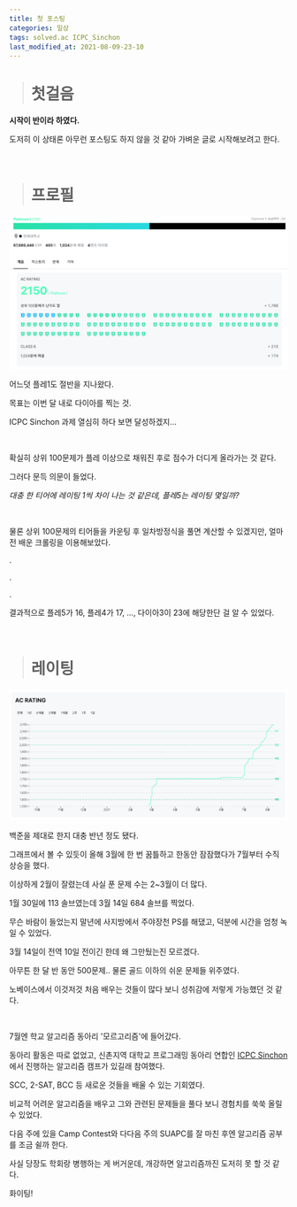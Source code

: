 ```yaml
---
title: 첫 포스팅
categories: 일상
tags: solved.ac ICPC_Sinchon
last_modified_at: 2021-08-09-23-10
---
```


> # 첫걸음

**시작이 반이라 하였다.**

도저히 이 상태론 아무런 포스팅도 하지 않을 것 같아 가벼운 글로 시작해보려고 한다.

<br>

> # 프로필

![프로필](/assets/images/20210809_profile.PNG)

어느덧 플레1도 절반을 지나왔다.

목표는 이번 달 내로 다이아를 찍는 것.

ICPC Sinchon 과제 열심히 하다 보면 달성하겠지...

<br>

확실히 상위 100문제가 플레 이상으로 채워진 후로 점수가 더디게 올라가는 것 같다.

그러다 문득 의문이 들었다.

*대충 한 티어에 레이팅 1씩 차이 나는 것 같은데, 플레5는 레이팅 몇일까?*

<br>

물론 상위 100문제의 티어들을 카운팅 후 일차방정식을 풀면 계산할 수 있겠지만, 얼마 전 배운 크롤링을 이용해보았다.


.

.

.


결과적으로 플레5가 16, 플레4가 17, ..., 다이아3이 23에 해당한단 걸 알 수 있었다.

<br>

> # 레이팅

![레이팅](/assets/images/20210809_rating.PNG)

백준을 제대로 한지 대충 반년 정도 됐다.

그래프에서 볼 수 있듯이 올해 3월에 한 번 꿈틀하고 한동안 잠잠했다가 7월부터 수직 상승을 했다.

이상하게 2월이 잘렸는데 사실 푼 문제 수는 2~3월이 더 많다.

1월 30일에 113 솔브였는데 3월 14일 684 솔브를 찍었다.

무슨 바람이 들었는지 말년에 사지방에서 주야장천 PS를 해댔고, 덕분에 시간을 엄청 녹일 수 있었다.

3월 14일이 전역 10일 전이긴 한데 왜 그만뒀는진 모르겠다.

아무튼 한 달 반 동안 500문제.. 물론 골드 이하의 쉬운 문제들 위주였다.

노베이스에서 이것저것 처음 배우는 것들이 많다 보니 성취감에 저렇게 가능했던 것 같다.

<br>

7월엔 학교 알고리즘 동아리 '모르고리즘'에 들어갔다.

동아리 활동은 따로 없었고, 신촌지역 대학교 프로그래밍 동아리 연합인 [ICPC Sinchon](https://icpc-sinchon.io/)에서 진행하는 알고리즘 캠프가 있길래 참여했다.

SCC, 2-SAT, BCC 등 새로운 것들을 배울 수 있는 기회였다.

비교적 어려운 알고리즘을 배우고 그와 관련된 문제들을 풀다 보니 경험치를 쑥쑥 올릴 수 있었다.

다음 주에 있을 Camp Contest와 다다음 주의 SUAPC를 잘 마친 후엔 알고리즘 공부를 조금 쉴까 한다.

사실 당장도 학회랑 병행하는 게 버거운데, 개강하면 알고리즘까진 도저히 못 할 것 같다.

화이팅!